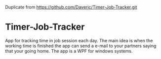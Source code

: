 Duplicate from https://github.com/Daveric/Timer-Job-Tracker.git

# Timer-Job-Tracker
App for tracking time in job session each day. 
The main idea is when the working time is finished the app can send a e-mail to your partners saying that your going home. 
The app is a WPF for windows systems.

